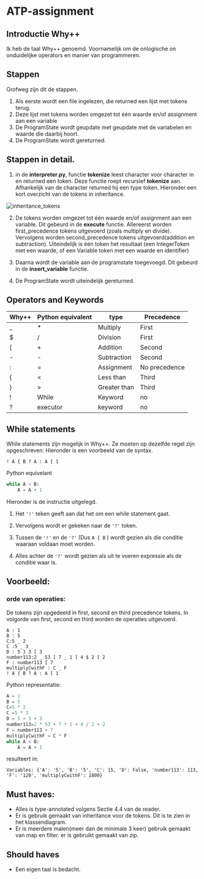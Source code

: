 # ATP-assignment

## Introductie Why++
Ik heb de taal Why++ genoemd. Voornamelijk om de onlogische on onduidelijke operators en manier van programmeren.

## Stappen
Grofweg zijn dit de stappen.

1. Als eerste wordt een file ingelezen, die returned een lijst met tokens terug.
2. Deze lijst met tokens worden omgezet tot één waarde en/of assignment aan een variable
3. De ProgramState wordt geupdate met geupdate met de variabelen en waarde die daarbij hoort.
4. De ProgramState wordt gereturned. 


## Stappen in detail.
1. in de **interpreter.py**, functie **tokenize** 
leest character voor character in en returned een token. 
Deze functie roept recursief **tokenize** aan.
Afhankelijk van de character returned hij een type token. 
Hieronder een kort overzicht van de tokens in inheritance.
  
 ![inheritance_tokens](https://user-images.githubusercontent.com/31653244/81508624-69f4ec80-9305-11ea-962f-8c4019a8a939.png)


2. De tokens worden omgezet tot één waarde en/of assignment aan een variable. 
Dit gebeurd in de **execute** functie. Allereerst worden first_precedence tokens uitgevoerd (zoals multiply en divide).
Vervolgens worden second_precedence tokens uitgevoerd(addition en subtraction).
Uiteindelijk is één token het resultaat (een IntegerToken met een waarde, of een Variable token met een waarde en identifier)

3. Daarna wordt de variable aan de programstate toegevoegd. Dit gebeurd in de **insert_variable** functie.

4. De ProgramState wordt uiteindelijk gereturned.



## Operators and Keywords

Why++ | Python equivalent | type | Precedence
--- | --- | ---- | ----
_   | * | Multiply | First
$ | / | Division | First
[   |   + | Addition | Second
\-   | -   | Subtraction | Second
\: | = | Assignment | No precedence
{ | < | Less than | Third
} | \> | Greater than | Third
! | While| Keyword | no
? | executor | keyword| no


## While statements

While statements zijn mogelijk in Why++. Ze moeten op dezelfde regel zijn opgeschreven.
Hieronder is een voorbeeld van de syntax.
```
! A { B ? A : A [ 1
```


Python equivelant
```python
while A < B:
    A = A + 1
```

Hieronder is de instructie uitgelegd.

1. Het ```'!'``` teken geeft aan dat het om een while statement gaat.

2. Vervolgens wordt er gekeken naar de ```'?'``` token. 

3. Tussen de ```'!'``` en de ```'?'``` (Dus ```A { B``` ) 
wordt gezien als die conditie waaraan voldaan moet worden.

4. Alles achter de ```'?'``` wordt gezien als uit te voeren expressie als de conditie waar is.
 

## Voorbeeld:

### orde van operaties:
De tokens zijn opgedeeld in first, second en third precedence tokens.
In volgorde van first, second en third worden de operaties uitgevoerd.

```
A : 1
B : 5
C:5 _ 2
C :5 _ 3
D : 5 } 3 [ 3
number113:2 _ 53 [ 7 _ 1 [ 4 $ 2 [ 2
F : number113 [ 7
multiplyCwithF : C _ F
! A { B ? A : A [ 1
```

Python representatie:
```python
A = 1
B = 5
C=5 * 2
C =5 * 3
D = 5 > 3 + 3
number113=2 * 53 + 7 * 1 + 4 / 2 + 2
F = number113 + 7
multiplyCwithF = C * F
while A < B:
    A = A + 1

```



resulteert in:
```
Variables: {'A': '5', 'B': '5', 'C': 15, 'D': False, 'number113': 113, 'F': '120', 'multiplyCwithF': 1800}
```


## Must haves:
- Alles is type-annotated volgens Sectie 4.4 van de reader.
- Er is gebruik gemaakt van inheritance voor de tokens. Dit is te zien in het klassendiagram.
- Er is meerdere malen(meer dan de minimale 3 keer) gebruik gemaakt van map en filter. 
er is gebruikt gemaakt van zip.

## Should haves
- Een eigen taal is bedacht.
